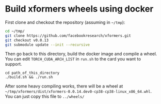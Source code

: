 # Build xformers wheels using docker

First clone and checkout the repository (assuming in `~/tmp`):

```bash
cd ~/tmp/
git clone https://github.com/facebookresearch/xformers.git
git checkout v0.0.13
git submodule update --init --recursive
```

Then go back to this directory, build the docker image and compile a wheel.
You can edit `TORCH_CUDA_ARCH_LIST` in `run.sh` to the card you want to support.

```
cd path_of_this_directory
./build.sh && ./run.sh
```

After some heavy compiling works, there will be a wheel at `~/tmp/xformers/dist/xformers-0.0.14.dev0-cp38-cp38-linux_x86_64.whl`.
You can just copy this file to `../wheels/`


